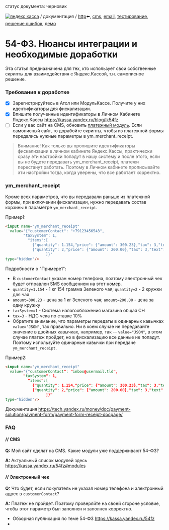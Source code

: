 статус документа: черновик

[![яндекс касса](/i/yakassalogo.png "Яндекс Касса")](https://kassa.yandex.ru) / документация / [http](/demo/010%20интеграция%20для%20самописных%20сайтов.md):arrow_left:, [cms](/demo/011%20интеграция%20для%20CMS%20и%20SaaS.md), [email](/010%20интеграция%20email.md), [тестирование](/demo/030%20тестирование.md), [решение ошибок](/demo/031%20решение%20ошибок.md), [демо](/demo/032%20демо%20стенд.md)

54-ФЗ. Нюансы интеграции и необходимые доработки
================================================

Эта статья предназначена для тех, кто использует свои собственные скрипты для взаимодействия с Яндекс.Кассой, т.н. самописное решение.

### Требования к доработке
- [x] Зарегистрируйтесь в Атол или МодульКассе. Получите у них идентификаторы для фискализации.
- [x] Впишите полученные идентификаторы в Личном Кабинете Яндекс.Кассы https://kassa.yandex.ru/blog/lk54fz
- [ ] Если у вас сайт на CMS, обновить [платежный модуль](https://kassa.yandex.ru/54fz#modules). Если самописный сайт, то дорабойте скрипты, чтобы из платежной формы передались нужные параметры в ym_merchant_receipt.

> Внимание! Как только вы пропишите идентификаторы фискализации в личном кабинете Яндекс.Кассы, практически сразу эти настройки попадут в нашу систему и после этого, если вы не будете передавать ym_merchant_receipt, платежи перестанут работать. Поэтому в Личном кабинете прописывайте эти настройки тогда, когда уверены, что все работает корректно.

### ym_merchant_receipt

Кроме всех параметров, что вы передавали раньше из платежной формы, при включении фискализации, нужно передавать состав корзины в параметре `ym_merchant_receipt`.

Пример1:
```html
<input name="ym_merchant_receipt"
  value='{"customerContact": "+79123456543",
        "taxSystem": 1,
          "items":[
            {"quantity": 1.154,"price": {"amount": 300.23},"tax": 3,"text": "Зеленый чай, кг."},
            {"quantity": 2,"price": {"amount": 200.00},"tax": 3,"text": "Кружка для чая, шт."}
                  ]}'
type="hidden"/>
```
Подробности о "Примере1":
* В `customerContact` указан номер телефона, поэтому электронный чек будет отправлен SMS сообщением на этот номер.
* `quantity=1.154` - 1 кг 154 грамма Зеленого чая; `quantity=2` - 2 кружки для чая
* `amount=300.23` - цена за 1 кг Зеленого чая; `amount=200.00` - цена за одну кружку
* `taxSystem=1` - Система налогообложения магазина общая СН
* `tax=3` - НДС чека по ставке 10%
* Обратите внимание, что параметры передаты в одинарных кавычках `value='JSON'`, так правильно. Ни в коем случае не передавайте значение в двойных кавычках, например, так -- `value="JSON"`, в этом случае платеж пройдет, но в фискализацию все данные не попадут. Поэтому используйте одинарные кавычки при передаче `ym_merchant_receipt`.

Пример2:
```html
<input name="ym_merchant_receipt"
  value="{"customerContact": "inbox@usermail.tld",
        "taxSystem": 1,
          "items":[
            {"quantity": 1.154,"price": {"amount": 300.23},"tax": 3,"text": "Товар А"},
            {"quantity": 2,"price": {"amount": 200.00},"tax": 3,"text": "Товар Б"}
                  ]}"
type="hidden"/>
```
Документация https://tech.yandex.ru/money/doc/payment-solution/payment-form/payment-form-receipt-docpage/

### FAQ

#### // CMS

**Q:** Мой сайт сделат на CMS. Какие модули уже поддерживают 54-ФЗ?

**A:** Актуальный список модулей здесь https://kassa.yandex.ru/54fz#modules

#### // Электронный чек

**Q:** Что будет, если покупатель не указал номер телефона и электронный адрес в `customerContact`?

**A:** Платеж не пройдет. Поэтому проверяйте на своей стороне условие, чтобы этот параметр был заполнен и заполнен корректно.


* Обзорная публикация по теме 54-ФЗ https://kassa.yandex.ru/54fz
* 
